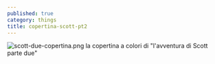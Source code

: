 ```yaml
---
published: true
category: things
title: copertina-scott-pt2
---
```

![scott-due-copertina.png]({{site.baseurl}}/assets/scott-due-copertina.png)
la copertina a colori di "l'avventura di Scott parte due"
